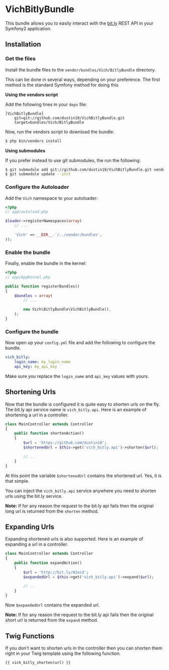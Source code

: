 VichBitlyBundle
===============

This bundle allows you to easily interact with the [bit.ly](http://bit.ly) 
REST API in your Symfony2 application.

## Installation

### Get the files

Install the bundle files to the `vendor/bundles/Vich/BitlyBundle` directory.

This can be done in several ways, depending on your preference. The first
method is the standard Symfony method for doing this

**Using the vendors script**

Add the following lines in your `deps` file:

```
[VichBitlyBundle]
    git=git://github.com/dustin10/VichBitlyBundle.git
    target=bundles/Vich/BitlyBundle
```

Now, run the vendors script to download the bundle:

``` bash
$ php bin/vendors install
```
**Using submodules**
 
If you prefer instead to use git submodules, the run the following:

``` bash
$ git submodule add git://github.com/dustin10/VichBitlyBundle.git vendor/bundles/Vich/BitlyBundle
$ git submodule update --init
```

### Configure the Autoloader

Add the `Vich` namespace to your autoloader:

``` php
<?php
// app/autoload.php

$loader->registerNamespaces(array(
    // ...

    'Vich' => __DIR__.'/../vendor/bundles',
));
```

### Enable the bundle

Finally, enable the bundle in the kernel:

``` php
<?php
// app/AppKernel.php

public function registerBundles()
{
    $bundles = array(
        // ...

        new Vich\BitlyBundle\VichBitlyBundle(),
    );
}
```

### Configure the bundle

Now open up your `config.yml` file and add the following to configure the 
bundle.

``` yaml
vich_bitly:
    login_name: my_login_name
    api_key: my_api_key
```

Make sure you replace the `login_name` and `api_key` values with yours.

## Shortening Urls

Now that the bundle is configured it is quite easy to shorten urls on the fly. 
The bit.ly api service name is `vich_bitly.api`. Here is an example of shortening 
a url in a controller.

``` php
class MainController extends Controller
{
    public function shortenAction()
    {
        $url = 'https://github.com/dustin10';
        $shortenedUrl = $this->get('vich_bitly.api')->shorten($url);

        // ..
    }
}
```

At this point the variable `$shortenedUrl` contains the shortened url. Yes, it 
is that simple.

You can inject the `vich_bitly.api` service anywhere you need to shorten urls 
using the bit.ly service.

**Note:** If for any reason the request to the bit.ly api fails then the original 
long url is returned from the `shorten` method.

## Expanding Urls

Expanding shortened urls is also supported. Here is an example of expanding a url 
in a controller.

``` php
class MainController extends Controller
{
    public function expandAction()
    {
        $url = 'http://bit.ly/A3aid';
        $expandedUrl = $this->get('vich_bitly.api')->expand($url);

        // ..
    }
}
```

Now `$expandedUrl` contains the expanded url.

**Note:** If for any reason the request to the bit.ly api fails then the original 
short url is returned from the `expand` method.

## Twig Functions

If you don't want to shorten urls in the controller then you can shorten them 
right in your Twig template using the following function.

``` twig
{{ vich_bitly_shorten(url) }}
```